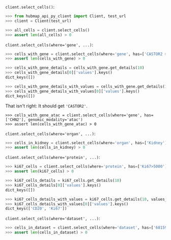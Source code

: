 `client.select_cells()`:
```python
>>> from hubmap_api_py_client import Client, test_url
>>> client = Client(test_url)

>>> all_cells = client.select_cells()
>>> assert len(all_cells) > 0

```


`client.select_cells(where='gene', ...)`:
```python
>>> cells_with_gene = client.select_cells(where='gene', has=['CASTOR2 > 1'], genomic_modality='rna')
>>> assert len(cells_with_gene) > 0

>>> cells_with_gene_details = cells_with_gene.get_details(10)
>>> cells_with_gene_details[0]['values'].keys()
dict_keys([])

>>> cells_with_gene_details_with_values = cells_with_gene.get_details(10, values_included=['CASTOR2'])
>>> cells_with_gene_details_with_values[0]['values'].keys()
dict_keys([]) 

```

That isn't right: It should get `'CASTOR2'`.

```
>>> cells_with_gene_atac = client.select_cells(where='gene', has=['CHN2'], genomic_modality='atac')
>>> assert len(cells_with_gene_atac) > 0

```

`client.select_cells(where='organ', ...)`:
```python
>>> cells_in_kidney = client.select_cells(where='organ', has=['Kidney'])
>>> assert len(cells_in_kidney) > 0

```

`client.select_cells(where='protein', ...)`:
```python
>>> ki67_cells = client.select_cells(where='protein', has=['Ki67>5000'])
>>> assert len(ki67_cells) > 0

>>> ki67_cells_details = ki67_cells.get_details(10)
>>> ki67_cells_details[0]['values'].keys()
dict_keys([])

>>> ki67_cells_details_with_values = ki67_cells.get_details(10, values_included=['Ki67', 'CD20'])
>>> ki67_cells_details_with_values[0]['values'].keys()
dict_keys(['CD20', 'Ki67'])

```

`client.select_cells(where='dataset', ...)`:
```python
>>> cells_in_dataset = client.select_cells(where='dataset', has=['68159e4bd6a2cea1cd66e8f3050cfcb7'])
>>> assert len(cells_in_dataset) > 0

```

